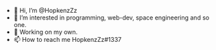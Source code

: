 - 👋 Hi, I’m @HopkenzZz
- 👀 I’m interested in programming, web-dev, space engineering and so one.
- 💞️ Working on my own.
- 📫 How to reach me HopkenzZz#1337

<!---
HopkenzZz/HopkenzZz is a ✨ special ✨ repository because its `README.md` (this file) appears on your GitHub profile.
You can click the Preview link to take a look at your changes.
--->
